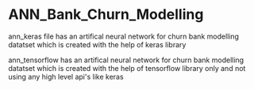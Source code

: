 # ANN_Bank_Churn_Modelling

ann_keras file has an artifical neural network for churn bank modelling datatset which is created with the help of keras library

ann_tensorflow has an artifical neural network for churn bank modelling datatset which is created with the help of tensorflow
library only and not using any high level api's like keras
